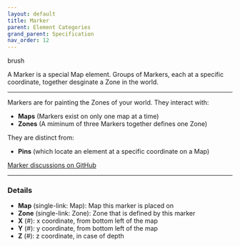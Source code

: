 ```yaml
---
layout: default
title: Marker
parent: Element Categories
grand_parent: Specification
nav_order: 12
---
```

 
<span class="material-symbols-outlined">brush</span>

A Marker is a special Map element. Groups of Markers, each at a specific coordinate, together desginate a Zone in the world.

--- 
   
Markers are for painting the Zones of your world. They interact with:

- **Maps** (Markers exist on only one map at a time)
- **Zones** (A miminum of three Markers together defines one Zone)

They are distinct from:

- **Pins** (which locate an element at a specific coordinate on a Map)

[Marker discussions on GitHub](https://github.com/OnlyWorlds/OnlyWorlds/discussions/categories/marker)

---
### Details
- **Map** (single-link: Map): Map this marker is placed on
- **Zone** (single-link: Zone): Zone that is defined by this marker
- **X** (#): x coordinate, from bottom left of the map
- **Y** (#): y coordinate, from bottom left of the map
- **Z** (#): z coordinate, in case of depth

